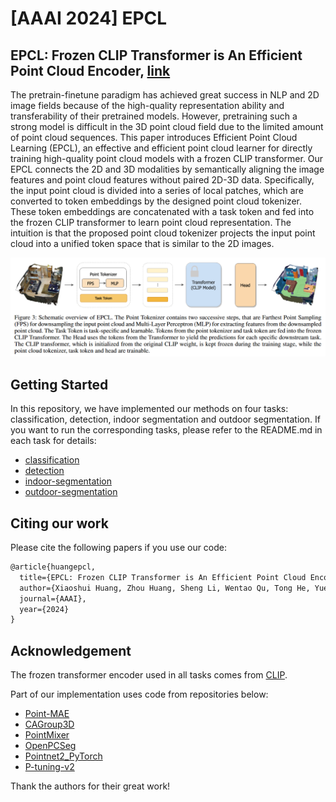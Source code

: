 # [AAAI 2024] EPCL

## EPCL: Frozen CLIP Transformer is An Efficient Point Cloud Encoder, [link](https://arxiv.org/abs/2212.04098)

The pretrain-finetune paradigm has achieved great success in NLP and 2D image fields because of the high-quality representation ability and transferability of their pretrained models. However, pretraining such a strong model is difficult in the 3D point cloud field due to the limited amount of point cloud sequences. This paper introduces Efficient Point Cloud Learning (EPCL), an effective and efficient point cloud learner for directly training high-quality point cloud models with a frozen CLIP transformer. Our EPCL connects the 2D and 3D modalities by semantically aligning the image features and point cloud features without paired 2D-3D data. Specifically, the input point cloud is divided into a series of local patches, which are converted to token embeddings by the designed point cloud tokenizer. These token embeddings are concatenated with a task token and fed into the frozen CLIP transformer to learn point cloud representation. The intuition is that the proposed point cloud tokenizer projects the input point cloud into a unified token space that is similar to the 2D images. 

![](assets/EPCL.png)
## Getting Started
In this repository, we have implemented our methods on four tasks: classification, detection, indoor segmentation and outdoor segmentation. If you want to run the corresponding tasks, please refer to the README.md in each task for details:
- [classification](classification/README.md)
- [detection](detection/README.md)
- [indoor-segmentation](indoor_segmentation/README.md)
- [outdoor-segmentation](outdoor_segmentation/README.md)

## Citing our work

Please cite the following papers if you use our code:

```latex
@article{huangepcl,
  title={EPCL: Frozen CLIP Transformer is An Efficient Point Cloud Encoder},
  author={Xiaoshui Huang, Zhou Huang, Sheng Li, Wentao Qu, Tong He, Yuenan Hou, Yifan Zuo, Wanli Ouyang},
  journal={AAAI},
  year={2024}
}
```


## Acknowledgement
The frozen transformer encoder used in all tasks comes from [CLIP](https://github.com/openai/CLIP). 

Part of our implementation uses code from repositories below:
- [Point-MAE](https://github.com/Pang-Yatian/Point-MAE)
- [CAGroup3D](https://github.com/Haiyang-W/CAGroup3D)
- [PointMixer](https://github.com/LifeBeyondExpectations/ECCV22-PointMixer)
- [OpenPCSeg](https://github.com/PJLab-ADG/OpenPCSeg)
- [Pointnet2_PyTorch](https://github.com/erikwijmans/Pointnet2_PyTorch)
- [P-tuning-v2](https://github.com/THUDM/P-tuning-v2)

Thank the authors for their great work!